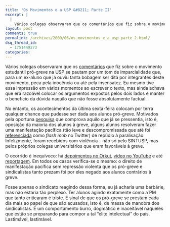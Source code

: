 ```yaml
---
title: 'Os Movimentos e a USP &#8211; Parte II'
excerpt: |
  |
    Vários colegas observaram que os comentários que fiz sobre o movimento estudantil pró-greve na USP se pautam por um tom de imparcialidade que, para um ex-aluno que já ouviu tanta bobagem ser dita por integrantes deste movimento, peca pela inocência...
layout: post
comments: true
permalink: /archives/2009/06/os_movimentos_e_a_usp_parte_2.html/
dsq_thread_id:
  - 1751449273
categories:
---
```

Vários colegas observaram que os [comentários][1] que fiz sobre o movimento estudantil pró-greve na USP se pautam por um tom de imparcialidade que, para um ex-aluno que já ouviu tanta bobagem ser dita por integrantes deste movimento, peca pela inocência ou até pela insensatez. Eu mesmo tive essa impressão em vários momentos ao escrever o texto, mas ainda achava que era razoável colocar os argumentos expostos pelos dois lados e manter o benefício da dúvida naquilo que não fosse absolutamente factual.

No entanto, os acontecimentos da última sexta-feira colocam por terra qualquer chance que pudesse ser dada aos alunos pró-greve. Motivados pela oportuna [pesquisa][2] que comprova aquilo que já se pressentia, isto é, oposição da maioria dos alunos à greve, alguns alunos resolveram fazer uma manifestação pacífica (tão leve e descompromissada que até foi [referenciada][3] como *flash mob* no Twitter) de repúdio à paralisação. Infelizmente, foram recebidos com violência &#8211; não só pelo SINTUSP, mas pelos próprios colegas universitários que eram favoráveis à greve.

O ocorrido é inequívoco: há [depoimentos no Orkut][4], [vídeo no YouTube][5] e até [reportagem][6]. Em todos os casos verifica-se o mesmo: o direito de manifestação pacífica sem repressão violenta que os pró-greve e sindicalistas tanto prezam foi por eles negado aos alunos contrários à greve.

Fosse apenas o sindicato reagindo dessa forma, eu já acharia uma barbárie, mas não estaria tão perplexo. Ter alunos agindo exatamente como a PM que tanto criticaram é triste. É sinal de que os pró-greve se prestam cada dia mais ao papel de que são acusados, isto é, de massa de manobra dos sindicalistas. É um comportamento burro, dogmático e inaceitável naqueles que estão se preparando para compor a tal &#8220;elite intelectual&#8221; do país. Lastimável, lastimável.

 [1]: //chester.me/archives/2009/06/os_movimentos_e_a_usp.html
 [2]: http://greveuspresultado.dnsalias.com/
 [3]: http://search.twitter.com/search?q=flash+mob+greve+usp
 [4]: http://www.orkut.com.br/Main#CommMsgs.aspx?cmm=35362&#038;tid=5349161641509978921&#038;start=1
 [5]: http://www.youtube.com/watch?v=47XB5R4XCow
 [6]: http://g1.globo.com/Noticias/Vestibular/0,,MUL1200509-5604,00-ATO+CONTRA+A+GREVE+NA+USP+TEM+TUMULTO+ENTRE+SINDICALISTAS+E+ALUNOS.html
